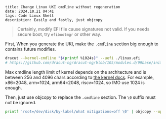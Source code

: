 ```
title: Change Linux UKI cmdline without regeneration
date: 2024.10.21 04:41
tags: Code Linux Shell
description: Easily and fastly, just objcopy
```

> Certainly, modify EFI file cause signatures not valid. If you needs secure boot, try `efibootmgr` or other way.

First, When you generate the UKI, make the `.cmdline` section big enough to contains future modifies.

```sh
dracut --kernel-cmdline "$(printf %1024s)" --uefi ./linux.efi
# https://github.com/dracut-ng/dracut-ng/blob/105/modules.d/99base/init.sh#L332
```

Max cmdline length limit of kernel depends on the architecture and is between 256 and 4096 chars according to [the kernel docs](https://github.com/torvalds/linux/blob/v6.11/Documentation/admin-guide/kernel-parameters.rst). For example, x86=2048, arm=1024, arm64=2048, riscv=1024, so IMO use 1024 is enough.

Then, just use objcopy to replace the `.cmdline` section. The `\0` suffix must not be ignored.

```sh
printf 'root=/dev/disk/by-label/what mitigations=off \0' | objcopy --update-section .cmdline=/dev/stdin ./linux.efi
```
